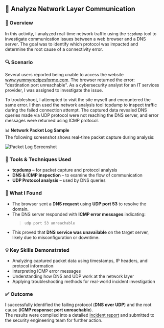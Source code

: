 ## 📡 Analyze Network Layer Communication

### 📝 Overview
In this activity, I analyzed real-time network traffic using the `tcpdump` tool to investigate communication issues between a web browser and a DNS server. The goal was to identify which protocol was impacted and determine the root cause of a connectivity error.

### 🔍 Scenario
Several users reported being unable to access the website www.yummyrecipesforme.com. The browser returned the error: "destination port unreachable". As a cybersecurity analyst for an IT services provider, I was assigned to investigate the issue.

To troubleshoot, I attempted to visit the site myself and encountered the same error. I then used the network analysis tool tcpdump to inspect traffic during the failed connection attempt. The captured data revealed DNS queries made via UDP protocol were not reaching the DNS server, and error messages were returned using ICMP protocol.

📊 **Network Packet Log Sample**  
The following screenshot shows real-time packet capture during analysis:

![Packet Log Screenshot](./packet_log.png)

### 🔧 Tools & Techniques Used
- **tcpdump** – for packet capture and protocol analysis  
- **DNS & ICMP inspection** – to examine the flow of communication  
- **UDP Protocol analysis** – used by DNS queries  

### 🧠 What I Found
- The browser sent a **DNS request** using **UDP port 53** to resolve the domain.  
- The DNS server responded with **ICMP error messages** indicating:  
  > `udp port 53 unreachable`  
- This proved that **DNS service was unavailable** on the target server, likely due to misconfiguration or downtime.

### 💡 Key Skills Demonstrated
- Analyzing captured packet data using timestamps, IP headers, and protocol information  
- Interpreting ICMP error messages  
- Understanding how DNS and UDP work at the network layer  
- Applying troubleshooting methods for real-world incident investigation

### ✅ Outcome
I successfully identified the failing protocol (**DNS over UDP**) and the root cause (**ICMP response: port unreachable**).  
The results were compiled into a detailed [incident report](https://docs.google.com/document/d/1Banl9QIvzTQb2_rvVF8RKe6wn2cp84TT3Y4V3ksyB2Y/edit?usp=sharing) and submitted to the security engineering team for further action.
